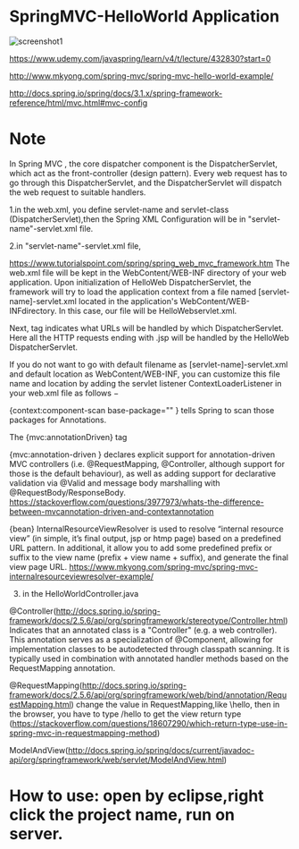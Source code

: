 # SpringMVC-HelloWorld Application


![screenshot1](http://docs.spring.io/spring/docs/3.1.x/spring-framework-reference/html/images/mvc.png.pagespeed.ce.tmIzOTr1gg.png)

https://www.udemy.com/javaspring/learn/v4/t/lecture/432830?start=0

http://www.mkyong.com/spring-mvc/spring-mvc-hello-world-example/

http://docs.spring.io/spring/docs/3.1.x/spring-framework-reference/html/mvc.html#mvc-config


# Note
In Spring MVC , the core dispatcher component is the DispatcherServlet, which act as the front-controller (design pattern). Every web request has to go through this DispatcherServlet, and the DispatcherServlet will dispatch the web request to suitable handlers.

1.in the web.xml, you define servlet-name and servlet-class (DispatcherServlet),then the Spring XML Configuration will be in "servlet-name"-servlet.xml file.

2.in "servlet-name"-servlet.xml file,  

https://www.tutorialspoint.com/spring/spring_web_mvc_framework.htm
The web.xml file will be kept in the WebContent/WEB-INF directory of your web application. Upon initialization of HelloWeb DispatcherServlet, the framework will try to load the application context from a file named [servlet-name]-servlet.xml located in the application's WebContent/WEB-INFdirectory. In this case, our file will be HelloWebservlet.xml.

Next, <servlet-mapping> tag indicates what URLs will be handled by which DispatcherServlet. Here all the HTTP requests ending with .jsp will be handled by the HelloWeb DispatcherServlet.

If you do not want to go with default filename as [servlet-name]-servlet.xml and default location as WebContent/WEB-INF, you can customize this file name and location by adding the servlet listener ContextLoaderListener in your web.xml file as follows −

{context:component-scan base-package="" } 
tells Spring to scan those packages for Annotations.


The {mvc:annotationDriven} tag 

{mvc:annotation-driven } declares explicit support for annotation-driven MVC controllers (i.e. @RequestMapping, @Controller, although support for those is the default behaviour), as well as adding support for declarative validation via @Valid and message body marshalling with @RequestBody/ResponseBody.
https://stackoverflow.com/questions/3977973/whats-the-difference-between-mvcannotation-driven-and-contextannotation

{bean}
 InternalResourceViewResolver is used to resolve “internal resource view” (in simple, it’s final output, jsp or htmp page) based on a predefined URL pattern. In additional, it allow you to add some predefined prefix or suffix to the view name (prefix + view name + suffix), and generate the final view page URL. 
https://www.mkyong.com/spring-mvc/spring-mvc-internalresourceviewresolver-example/


3. in the HelloWorldController.java

@Controller(http://docs.spring.io/spring-framework/docs/2.5.6/api/org/springframework/stereotype/Controller.html)
Indicates that an annotated class is a "Controller" (e.g. a web controller).
This annotation serves as a specialization of @Component, allowing for implementation classes to be autodetected through classpath scanning. It is typically used in combination with annotated handler methods based on the RequestMapping annotation.

@RequestMapping(http://docs.spring.io/spring-framework/docs/2.5.6/api/org/springframework/web/bind/annotation/RequestMapping.html)
change the value in RequestMapping,like \hello, then in the browser, you have to type /hello to get the view
return type (https://stackoverflow.com/questions/18607290/which-return-type-use-in-spring-mvc-in-requestmapping-method)

ModelAndView(http://docs.spring.io/spring/docs/current/javadoc-api/org/springframework/web/servlet/ModelAndView.html)

# How to use: open by eclipse,right click the project name, run on server.

